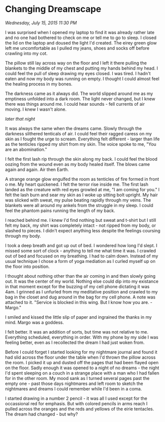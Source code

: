 # Changing Dreamscape
_Wednesday, July 15, 2015 11:30 PM_

I was surprised when I opened my laptop to find it was already rather late and no one had bothered to check on me or tell me to go to sleep.   I closed the lid on the laptop and doused the light I'd created.  The eirey green glow left me uncomfortable as I pulled my jeans, shoes and socks off before crawling into my cot.  

The pillow still lay across way on the floor and I left it there pulling the blankets to the middle of my chest and putting my hands behind my head.  I could feel the pull of sleep drawing my eyes closed.  I was tired.  I hadn't eaten and now my body was running on empty.  I thought I could almost feel the healing process in my bones.

The darkness came as it always did.  The world slipped around me as my emptiness unfolded into a dark room.  The light never changed, but I knew there was things around me.  I could hear sounds - fell currents of air moving.  I knew I wasn't alone.  

_later that night_

It was always the same when the dreams came.  Slowly through the darkness slithered tenticals of air.  I could feel their ragged caress on my skin as I fought the urge to scream.  Everything felt different - larger than life as the tenticles ripped my shirt from my skin.  The voice spoke to me, "You are an abomination."  

I felt the first lash rip through the skin along my back.  I could feel the blood oozing from the wound even as my body healed itself.  The blows came again and again.  Air then Earth.

A strange orange glow engulfed the room as tenticles of fire formed in front o me.  My heart quickened.  I felt the terror rise inside me.  The first lash landed as the creature with red eyes growled at me, "I am coming for you."  I felt the lash burn and sear my skin as I woke up sitting bolt upright.  My hair was slicked with sweat, my pulse beating rapidly through my veins.  The blankets were all around my ankels from the struggle in my sleep.  I could feel the phantom pains running the length of my back.  

I reached behind me.  I knew I'd find nothing but sweat and t-shirt but I still felt my back, my shirt was completely intact - not ripped from my body, or slashed to pieces.  I didn't expect anything less despite the feelings coursing through my body.

I took a deep breath and got up out of bed.  I wondered how long I'd slept.  I missed some sort of clock - anything to tell me what time it was.  I crawled out of bed and focused on my breathing.  I had to calm down.  Instead of my usual technique I chose a form of yoga mediation as I curled myself up on the floor into position.  

I thought about nothing other than the air coming in and then slowly going out.  It was the center of my world.  Nothing else could dip into my existance in that moment except for the buzzing of my cell phone dictating it was 4am.  I grinned as I unfurled from my meditative position and crawled to my bag in the closet and dug around in the bag for my cell phone.  A note was attached to it.  "Service is blocked in this wing.  But I know how you are. - Margo."

I smiled and kissed the little slip of paper and ingrained the thanks in my mind.  Margo was a goddess.

I felt better.  It was an addition of sorts, but time was not relative to me.  Everything scheduled, everything in order.  With my phone by my side I was feeling better, even as I recollected the dream I had just woken from.  

Before I could forget I started looking for my nightmare journal and found it had slid across the floor under the table when I'd thrown the pillow across the room.  I picked it up and dusted off the pages that had been flayed open on the floor.  Sadly enough it was opened to a night of no dreams - the night I'd spent sleeping on a couch in a strange place with a man who I had fallen for in the other room.  My mood sank as I turned several pages past the empty one - past those days nightmares and left room to sketch the nightmares and dreams I could remember while I'd been in a coma.  

I started drawing in a number 2 pencil - it was all I used except for the occassional red for emphasis.  But with colored pencils in arms reach I pulled across the oranges and the reds and yellows of the eirie tentacles.  The dream had changed - but why?